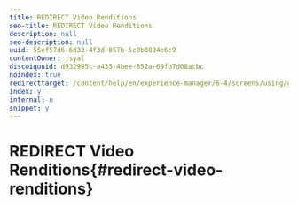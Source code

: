```yaml
---
title: REDIRECT Video Renditions
seo-title: REDIRECT Video Renditions
description: null
seo-description: null
uuid: 55ef57d6-6d33-4f3d-857b-5c0b8804e6c9
contentOwner: jsyal
discoiquuid: d932995c-a435-4bee-852a-69fb7d08acbc
noindex: true
redirecttarget: /content/help/en/experience-manager/6-4/screens/using/generating-renditions
index: y
internal: n
snippet: y
---
```


# REDIRECT Video Renditions{#redirect-video-renditions}


